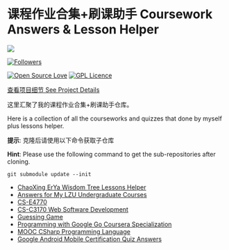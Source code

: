 # 课程作业合集+刷课助手 Coursework Answers & Lesson Helper

![](https://hollowman6.github.io/img/mark.png)


[![Followers](https://img.shields.io/github/followers/HollowMan6?style=social)](https://github.com/HollowMan6?tab=followers)

[![Open Source Love](https://img.shields.io/badge/-%E2%9D%A4%20Open%20Source-Green?style=flat-square&logo=Github&logoColor=white&link=https://hollowman6.github.io/fund.html)](https://hollowman6.github.io/fund.html)
[![GPL Licence](https://img.shields.io/badge/license-GPL-blue)](https://opensource.org/licenses/GPL-3.0/)

[查看项目细节 See Project Details](https://github.com/users/HollowMan6/projects/2)

这里汇聚了我的课程作业合集+刷课助手仓库。

Here is a collection of all the courseworks and quizzes that done by myself plus lessons helper.

**提示**: 克隆后请使用以下命令获取子仓库

**Hint**: Please use the following command to get the sub-repositories after cloning.

`git submodule update --init`

* [ChaoXing ErYa Wisdom Tree Lessons Helper](https://github.com/hollowman6/ChaoXing-ErYa-Wisdom-Tree-Lessons-Helper)
* [Answers for My LZU Undergraduate Courses](https://github.com/HollowMan6/Answers-for-My-LZU-UG-Courses)
* [CS-E4770](https://github.com/HollowMan6/CS-E4770)
* [CS-C3170 Web Software Development](https://github.com/HollowMan6/CS-C3170-Web-Software-Development)
* [Guessing Game](https://github.com/HollowMan6/Guessing-Game)
* [Programming with Google Go Coursera Specialization](https://github.com/HollowMan6/Programming-with-Google-Go-Coursera-Specialization)
* [MOOC CSharp Programming Language](https://github.com/HollowMan6/MOOC-CSharp-Programming-Language)
* [Google Android Mobile Certification Quiz Answers](https://github.com/HollowMan6/Google-Android-Mobile-Certification-Quiz-Answers)